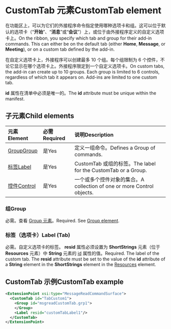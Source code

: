 # <a name="customtab-element"></a><span data-ttu-id="56e29-101">CustomTab 元素</span><span class="sxs-lookup"><span data-stu-id="56e29-101">CustomTab element</span></span>

<span data-ttu-id="56e29-p101">在功能区上，可以为它们的外接程序命令指定使用哪种选项卡和组。这可以位于默认的选项卡（“**开始**”、“**消息**”或“**会议**”）上，或位于由外接程序定义的自定义选项卡上。</span><span class="sxs-lookup"><span data-stu-id="56e29-p101">On the ribbon, you specify which tab and group for their add-in commands. This can either be on the default tab (either  **Home**,  **Message**, or  **Meeting**), or on a custom tab defined by the add-in.</span></span>

<span data-ttu-id="56e29-p102">在自定义选项卡上，外接程序可以创建最多 10 个组。每个组限制为 6 个控件，不论它显示在哪个选项卡上。外接程序限定到一个自定义选项卡。</span><span class="sxs-lookup"><span data-stu-id="56e29-p102">On custom tabs, the add-in can create up to 10 groups. Each group is limited to 6 controls, regardless of which tab it appears on. Add-ins are limited to one custom tab.</span></span>

<span data-ttu-id="56e29-107">**id** 属性在清单中必须是唯一的。</span><span class="sxs-lookup"><span data-stu-id="56e29-107">The  **id** attribute must be unique within the manifest.</span></span>

## <a name="child-elements"></a><span data-ttu-id="56e29-108">子元素</span><span class="sxs-lookup"><span data-stu-id="56e29-108">Child elements</span></span>

|  <span data-ttu-id="56e29-109">元素</span><span class="sxs-lookup"><span data-stu-id="56e29-109">Element</span></span> |  <span data-ttu-id="56e29-110">必需</span><span class="sxs-lookup"><span data-stu-id="56e29-110">Required</span></span>  |  <span data-ttu-id="56e29-111">说明</span><span class="sxs-lookup"><span data-stu-id="56e29-111">Description</span></span>  |
|:-----|:-----|:-----|
|  [<span data-ttu-id="56e29-112">Group</span><span class="sxs-lookup"><span data-stu-id="56e29-112">Group</span></span>](group.md)      | <span data-ttu-id="56e29-113">是</span><span class="sxs-lookup"><span data-stu-id="56e29-113">Yes</span></span> |  <span data-ttu-id="56e29-114">定义一组命令。</span><span class="sxs-lookup"><span data-stu-id="56e29-114">Defines a Group of commands.</span></span>  |
|  [<span data-ttu-id="56e29-115">标签</span><span class="sxs-lookup"><span data-stu-id="56e29-115">Label</span></span>](#label-tab)      | <span data-ttu-id="56e29-116">是</span><span class="sxs-lookup"><span data-stu-id="56e29-116">Yes</span></span> |  <span data-ttu-id="56e29-117">CustomTab 或组的标签。</span><span class="sxs-lookup"><span data-stu-id="56e29-117">The label for the CustomTab or a Group.</span></span>  |
|  [<span data-ttu-id="56e29-118">控件</span><span class="sxs-lookup"><span data-stu-id="56e29-118">Control</span></span>](control.md)    | <span data-ttu-id="56e29-119">是</span><span class="sxs-lookup"><span data-stu-id="56e29-119">Yes</span></span> |  <span data-ttu-id="56e29-120">一个或多个控件对象的集合。</span><span class="sxs-lookup"><span data-stu-id="56e29-120">A collection of one or more Control objects.</span></span>  |

### <a name="group"></a><span data-ttu-id="56e29-121">组</span><span class="sxs-lookup"><span data-stu-id="56e29-121">Group</span></span>

<span data-ttu-id="56e29-p103">必需。查看 [Group 元素](group.md)。</span><span class="sxs-lookup"><span data-stu-id="56e29-p103">Required. See [Group element](group.md).</span></span>

### <a name="label-tab"></a><span data-ttu-id="56e29-124">标签（选项卡）</span><span class="sxs-lookup"><span data-stu-id="56e29-124">Label (Tab)</span></span>

<span data-ttu-id="56e29-p104">必需。自定义选项卡的标签。 **resid** 属性必须设置为 **ShortStrings** 元素（位于 **Resources** 元素）中 **String** 元素的 [id](resources.md) 属性的值。</span><span class="sxs-lookup"><span data-stu-id="56e29-p104">Required. The label of the custom tab. The  **resid** attribute must be set to the value of the **id** attribute of a **String** element in the **ShortStrings** element in the [Resources](resources.md) element.</span></span>


## <a name="customtab-example"></a><span data-ttu-id="56e29-127">CustomTab 示例</span><span class="sxs-lookup"><span data-stu-id="56e29-127">CustomTab example</span></span>

```xml
<ExtensionPoint xsi:type="MessageReadCommandSurface">
  <CustomTab id="TabCustom1">
    <Group id="msgreadCustomTab.grp1">
    </Group>
    <Label resid="customTabLabel1"/>
  </CustomTab>
</ExtensionPoint>
```